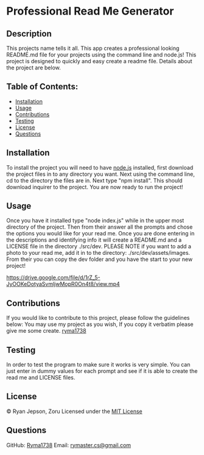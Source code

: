 # Professional Read Me Generator
##  Description
This projects name tells it all. This app creates a professional looking README.md file for your projects using the command line and node.js! This project is designed 
to quickly and easy create a readme file. Details about the project are below.

## Table of Contents:
* [Installation](#installation)
* [Usage](#usage)
* [Contributions](#contributions)
* [Testing](#testing)
* [License](#license)
* [Questions](#questions)

## Installation
To install the project you will need to have [node.js](https://nodejs.org/en/) installed, first download the project files in to any directory you want. Next using 
the command line, cd to the directory the files are in. Next type "npm install". This should download inquirer to the project. You are now ready to run the project!

## Usage
Once you have it installed type "node index.js" while in the upper most directory of the project. Then from their answer all the prompts and chose the options you would 
like for your read me. Once you are done entering in the descriptions and identifying info it will create a README.md and a LICENSE file in the directory ./src/dev. 
PLEASE NOTE if you want to add a photo to your read me, add it in to the directory: ./src/dev/assets/images. From their you can copy the dev folder and you have the start
to your new project!

https://drive.google.com/file/d/1rZ_5-JyOOKeDotyaSvmljwMopR0On4t8/view.mp4

## Contributions
If you would like to contribute to this project, please follow the guidelines below:
You may use my project as you wish, If you copy it verbatim please give me some create. [ryma1738](https://github.com/ryma1738)

## Testing
In order to test the program to make sure it works is very simple. You can just enter in dummy values for each prompt and see if it is able to create the read me and LICENSE 
files.

## License

© Ryan Jepson, Zoru
Licensed under the [MIT License](./src/dev/LICENSE)
        

## Questions
GitHub: [Ryma1738](https://github.com/Ryma1738)
Email: <rymaster.cs@gmail.com>
